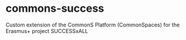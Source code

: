 # commons-success
Custom extension of the CommonS Platform (CommonSpaces) for the Erasmus+ project SUCCESSxALL
